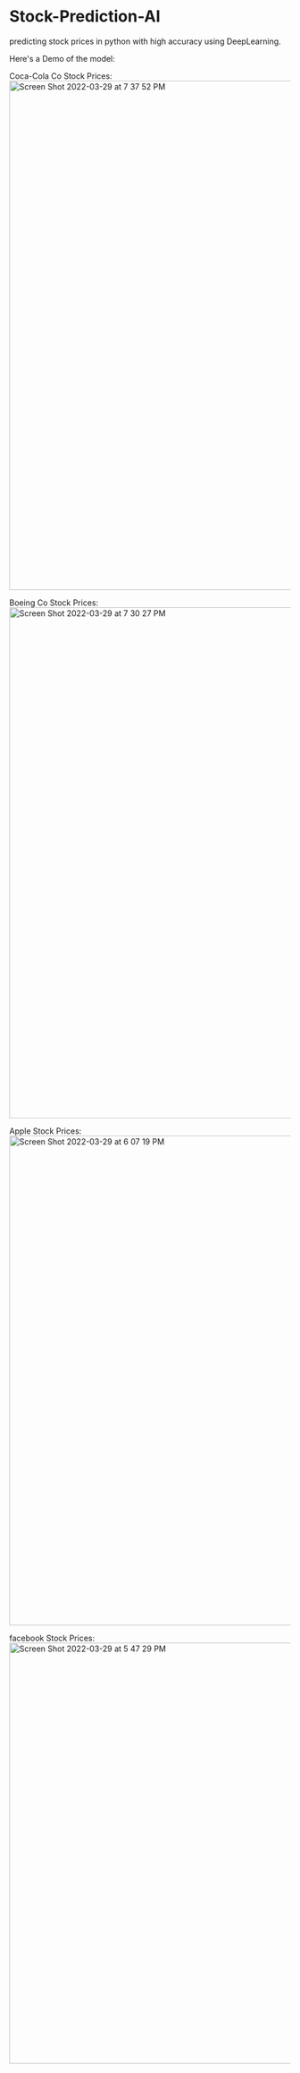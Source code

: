 # Stock-Prediction-AI
predicting stock prices in python with high accuracy using DeepLearning.

Here's a Demo of the model:


  Coca-Cola Co Stock Prices:
  <img width="910" alt="Screen Shot 2022-03-29 at 7 37 52 PM" src="https://user-images.githubusercontent.com/76651082/160839166-2055afdd-1a9c-405e-b56c-8f611a8c4b1c.png">


 Boeing Co Stock Prices:
<img width="913" alt="Screen Shot 2022-03-29 at 7 30 27 PM" src="https://user-images.githubusercontent.com/76651082/160839181-1ea01511-c07b-4ed2-bfbf-618c48e31180.png">


 Apple Stock Prices:
 <img width="875" alt="Screen Shot 2022-03-29 at 6 07 19 PM" src="https://user-images.githubusercontent.com/76651082/160840342-8339f9f1-03fb-493d-9f52-65583588f10e.png">
  


 facebook Stock Prices:
<img width="752" alt="Screen Shot 2022-03-29 at 5 47 29 PM" src="https://user-images.githubusercontent.com/76651082/160840426-856a5266-2967-4e6c-971f-c54d74020695.png">
